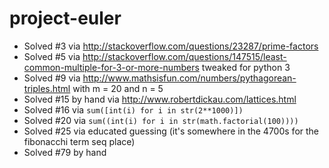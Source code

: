 project-euler
=============
* Solved #3 via http://stackoverflow.com/questions/23287/prime-factors
* Solved #5 via http://stackoverflow.com/questions/147515/least-common-multiple-for-3-or-more-numbers tweaked for python 3
* Solved #9 via http://www.mathsisfun.com/numbers/pythagorean-triples.html with m = 20 and n = 5
* Solved #15 by hand via http://www.robertdickau.com/lattices.html
* Solved #16 via ```sum([int(i) for i in str(2**1000)])```
* Solved #20 via ```sum((int(i) for i in str(math.factorial(100))))```
* Solved #25 via educated guessing (it's somewhere in the 4700s for the fibonacchi term seq place)
* Solved #79 by hand
